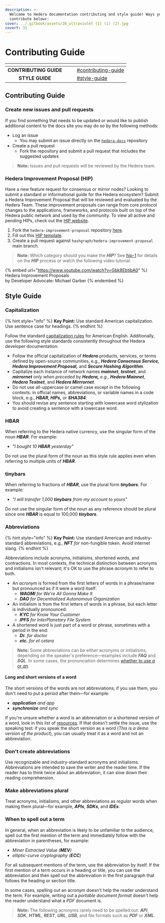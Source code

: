 ```yaml
---
description: >-
  Welcome to Hedera documentation contributing and style guide! Ways you can
  contribute below⬇:
cover: ../.gitbook/assets/28_ultraviolet (1) (1) (2).jpg
coverY: 31
---
```


# Contributing Guide

<table data-card-size="large" data-view="cards"><thead><tr><th align="center"></th><th data-hidden></th><th data-hidden></th><th data-hidden data-card-target data-type="content-ref"></th></tr></thead><tbody><tr><td align="center"><strong>CONTRIBUTING GUIDE</strong></td><td></td><td></td><td><a href="contributing-guide.md#contributing-guide">#contributing-guide</a></td></tr><tr><td align="center"><strong>STYLE GUIDE</strong></td><td></td><td></td><td><a href="contributing-guide.md#style-guide">#style-guide</a></td></tr></tbody></table>

## Contributing Guide

### Create new issues and pull requests

If you find something that needs to be updated or would like to publish additional content to the docs site you may do so by the following methods:

* Log an issue
  * You may submit an issue directly on the [`hedera-docs`](https://github.com/hashgraph/hedera-docs) repository
* Create a pull request
  * Fork the repository and submit a pull request that includes the suggested updates

> **Note:** Issues and pull requests will be reviewed by the Hedera team.

### Hedera Improvement Proposal (HIP)

Have a new feature request for consensus or mirror nodes? Looking to submit a standard or informational guide for the Hedera ecosystem? Submit a Hedera Improvement Proposal that will be reviewed and evaluated by the Hedera Team. These improvement proposals can range from core protocol changes to the applications, frameworks, and protocols built on top of the Hedera public network and used by the community. To view all active and pending HIPs, check out the [HIP website](https://hips.hedera.com/).

1. Fork the `hedera-improvement-proposal` repository [here](https://github.com/hashgraph/hedera-improvement-proposal).
2. Fill out this [HIP template](https://github.com/hashgraph/hedera-improvement-proposal/blob/main/hip-0000-template.md).
3. Create a pull request against `hashgraph/hedera-improvement-proposal` main branch.

> **Note:** Which category should you make the _**HIP**_? See [hip-1](https://github.com/hashgraph/hedera-improvement-proposal/blob/main/HIP/hip-1.md) for details on the _**HIP**_ process or watch the following video tutorial.

{% embed url="https://www.youtube.com/watch?v=Gbk8EbtibA0" %}
Hedera Improvement Proposals\
by Developer Advocate: Michael Garber
{% endembed %}

## Style Guide

### Capitalization

{% hint style="info" %}
**Key Point:** Use standard American capitalization. Use sentence case for headings.
{% endhint %}

Follow the standard [capitalization rules](https://owl.purdue.edu/owl/general\_writing/mechanics/help\_with\_capitals.html) for American English. Additionally, use the following style standards consistently throughout the Hedera developer documentation:

* Follow the official capitalization of _**Hedera**_ products, services, or terms defined by open-source communities, e.g., _**Hedera Consensus Service, Hedera Improvement Proposal,**_ and _**Secure Hashing Algorithm**._
* Capitalize each instance of network names _**mainnet**_, _**testnet**_, and _**mirrornet** only when preceded_ by _**Hedera,** e.g., **Hedera Mainnet**_, _**Hedera Testnet**_, and _**Hedera Mirrrornet**_.
* Do not use all-uppercase or camel case except in the following contexts: in official names, abbreviations, or variable names in a code block, e.g., _**HBAR, HIPs,**_ or _**SHA384**._
* You should revise any sentence starting with lowercase word stylization to avoid creating a sentence with a lowercase word.

### HBAR

When referring to the Hedera native currency, use the singular form of the noun _**HBAR**_. For example:

* _"I bought 10 **HBAR** yesterday"_

Do not use the plural form of the noun as this style rule applies even when referring to multiple units of _**HBAR**_.

### tinybars

When referring to fractions of _**HBAR**_, use the plural form _**tinybars**_. For example:

* _"I will transfer 1,000 **tinybars** from my account to yours"_

Do not use the singular form of the noun as any reference should be plural since one _**HBAR**_ is equal to 100,000 _**tinybars**_.

### Abbreviations

{% hint style="info" %}
**Key Point:** Use standard American and industry-standard abbreviations, e.g., _**NFT** for_ non-fungible token. Avoid internet slang.
{% endhint %}

Abbreviations include acronyms, initialisms, shortened words, and contractions. In most contexts, the technical distinction between acronyms and initialisms isn't relevant; it's OK to use the phrase _acronym_ to refer to both.

* An _acronym_ is formed from the first letters of words in a phrase/name but pronounced as if it were a word itself:
  * _**WAGMI** for We're All Gonna Make It_
  * _**DAO** for Decentralized Autonomous Organization_
* An initialism is from the first letters of words in a phrase, but each letter is individually pronounced:
  * _**KYC** for Know Your Customer_
  * _**IPFS** for InterPlanetary File System_
* A shortened word is just part of a word or phrase, sometimes with a period in the end:
  * _**Dr.** for_ _doctor_
  * _**etc.** for et cetera_

> **Note:** Some abbreviations can be either acronyms or initialisms, depending on the speaker's preference—examples include _**FAQ**_ and _**SQL**_. In some cases, the pronunciation determines [whether to use _a_ or _an_](https://developers.google.com/style/articles).

#### Long and short versions of a word <a href="#long-and-short-versions" id="long-and-short-versions"></a>

The short versions of the words are not abbreviations; if you use them, you don't need to put a period after them—for example:

* _**application** and app_
* _**synchronize** and sync_

If you're unsure whether a word is an abbreviation or a shortened version of a word, look in this list of [resources](https://developers.google.com/style#editorial-resources). If that doesn't settle the issue, use the speaking test: if you speak the short version as a word (_This is a demo version of the product_), you can usually treat it as a word and not an abbreviation.

### Don't create abbreviations <a href="#creating-abbreviations" id="creating-abbreviations"></a>

Use recognizable and industry-standard acronyms and initialisms. Abbreviations are intended to save the writer and the reader time. If the reader has to think twice about an abbreviation, it can slow down their reading comprehension.

### Make abbreviations plural <a href="#making-abbreviations-plural" id="making-abbreviations-plural"></a>

Treat acronyms, initialisms, and other abbreviations as _regular_ words when making them plural—for example, _**APIs**_, _**SDKs**_, and _**IDEs**_.

### When to spell out a term <a href="#spelling-out" id="spelling-out"></a>

In general, when an abbreviation is likely to be unfamiliar to the audience, spell out the first mention of the term and immediately follow with the abbreviation in parentheses, for example:

* _Miner Extracted Value (**MEV**)_
* _elliptic-curve cryptography (**ECC**)_

For all subsequent mentions of the term, use the abbreviation by itself. If the first mention of a term occurs in a heading or title, you can use the abbreviation and then spell out the abbreviation in the first paragraph that follows the heading or section title.

In some cases, spelling out an acronym doesn't help the reader understand the term. For example, writing out a _portable document format_ doesn't help the reader understand what a _PDF_ document is.

> **Note:** The following acronyms rarely need to be spelled out: _**API**_, _**SDK**_, _**HTML**_, _**REST**_, _**URL**_, _**USB**_, and file formats such as _**PDF**_ or _**XML**_.
